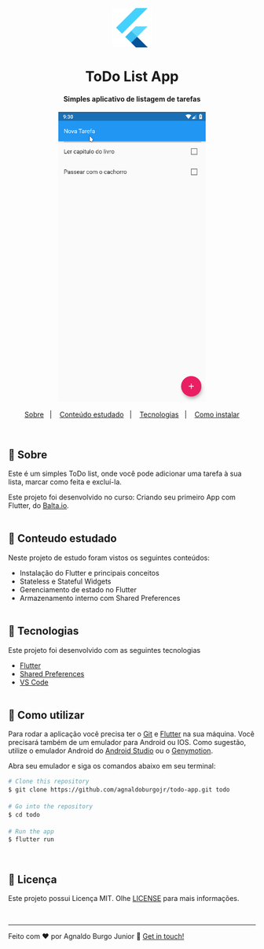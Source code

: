 <div align="center" >
  <img alt="Flutter Logo" src="./github/flutter.png" width='80px'>
</div>
<h1 align="center" >
    ToDo List App
</h1>

<h4 align="center">
  Simples aplicativo de listagem de tarefas
</h4>
<div align="center" >
  <img alt="Project demo dark" src="./github/todo.gif" width='300px'>

</div>

<p align="center">
  <a href="#large_blue_diamond-sobre">Sobre</a>&nbsp;&nbsp;&nbsp;|&nbsp;&nbsp;&nbsp;
  <a href="#large_blue_diamond-conteudo-estudado">Conteúdo estudado</a>&nbsp;&nbsp;&nbsp;|&nbsp;&nbsp;&nbsp;
  <a href="#large_blue_diamond-tecnologias">Tecnologias</a>&nbsp;&nbsp;&nbsp;|&nbsp;&nbsp;&nbsp;
  <a href="#large_blue_diamond-como-utilizar">Como instalar</a>
</p>
<br/>

## :large_blue_diamond: Sobre

Este é um simples ToDo list, onde você pode adicionar uma tarefa à sua lista, marcar como feita e excluí-la.

Este projeto foi desenvolvido no curso: Criando seu primeiro App com Flutter, do [Balta.io](https://balta.io/).
<br/>
<br/>

## :large_blue_diamond: Conteudo estudado

Neste projeto de estudo foram vistos os seguintes conteúdos:

- Instalação do Flutter e principais conceitos
- Stateless e Stateful Widgets
- Gerenciamento de estado no Flutter
- Armazenamento interno com Shared Preferences
  <br/>
  <br/>

## :large_blue_diamond: Tecnologias

Este projeto foi desenvolvido com as seguintes tecnologias

- [Flutter](https://flutter.dev/)
- [Shared Preferences](https://pub.dev/packages/shared_preferences)
- [VS Code][vc]
  <br/>
  <br/>

## :large_blue_diamond: Como utilizar

Para rodar a aplicação você precisa ter o [Git](https://git-scm.com) e [Flutter](https://flutter.dev/) na sua máquina. Você precisará também de um emulador para Android ou IOS.
Como sugestão, utilize o emulador Android do [Android Studio](https://developer.android.com/studio) ou o [Genymotion](https://www.genymotion.com/).

Abra seu emulador e siga os comandos abaixo em seu terminal:

```bash
# Clone this repository
$ git clone https://github.com/agnaldoburgojr/todo-app.git todo

# Go into the repository
$ cd todo

# Run the app
$ flutter run
```

<br/>

## :large_blue_diamond: Licença

Este projeto possui Licença MIT. Olhe [LICENSE](https://github.com/agnaldoburgojr/todo-app/blob/master/LICENCE) para mais informações.

<br/>

---

Feito com ♥ por Agnaldo Burgo Junior :wave: [Get in touch!](https://www.linkedin.com/in/agnaldo-burgo-junior/)

[vc]: https://code.visualstudio.com/
